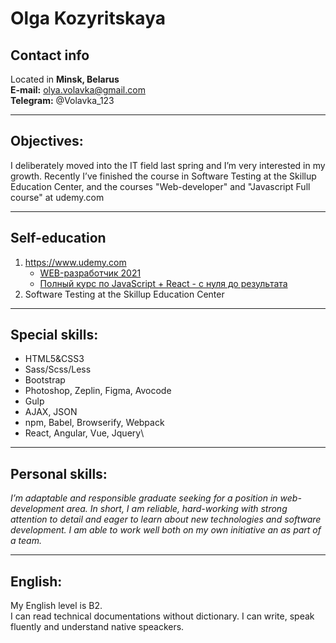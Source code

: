 # Olga Kozyritskaya

## Contact info

Located in **Minsk, Belarus**\
**E-mail:** olya.volavka@gmail.com\
**Telegram:** @Volavka_123

---

## Objectives:

I deliberately moved into the IT field last spring and I’m very interested in my growth. Recently I’ve finished the course in Software Testing at the Skillup Education Center, and the courses "Web-developer" and "Javascript Full course" at udemy.com

---

## Self-education

1. <https://www.udemy.com>
   - [WEB-разработчик 2021](https://www.udemy.com/course/webdeveloper/)
   - [Полный курс по JavaScript + React - с нуля до результата](https://www.udemy.com/course/javascript_full/)
1. Software Testing at the Skillup Education Center

---

## Special skills:

- HTML5&CSS3
- Sass/Scss/Less
- Bootstrap
- Photoshop, Zeplin, Figma, Avocode
- Gulp
- AJAX, JSON
- npm, Babel, Browserify, Webpack
- React, Angular, Vue, Jquery\

---

## Personal skills:

_I’m adaptable and responsible graduate seeking for a position in web-development area. In short, I am reliable, hard-working with strong attention to detail and eager to learn about new technologies and software development. I am able to work well both on my own initiative an as part of a team._

---

## English:

My English level is B2.\
I can read technical documentations without dictionary. I can write, speak fluently and understand native speackers.
